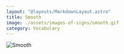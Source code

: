 ```yaml
---
layout: "@layouts/MarkdownLayout.astro"
title: Smooth
image: ./assets/images-of-signs/smooth.gif
category: Vocabulary
---
```


![Smooth](@signs/smooth.gif)
